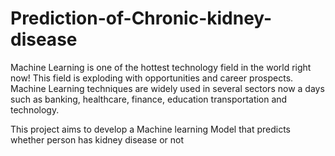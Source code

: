 # Prediction-of-Chronic-kidney-disease
Machine Learning is one of the hottest technology field in the world right now! This field is exploding with opportunities and career prospects. Machine Learning techniques are widely used in several sectors now a days such as banking, healthcare, finance, education transportation and technology.


This project aims to develop a Machine learning  Model that predicts whether person has kidney disease or not


